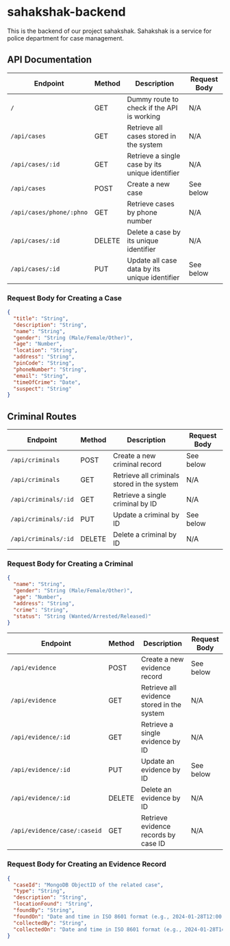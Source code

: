 # sahakshak-backend

This is the backend of our project sahakshak. Sahakshak is a service for police department for case management.

## API Documentation

| Endpoint                 | Method | Description                                     | Request Body |
| ------------------------ | ------ | ----------------------------------------------- | ------------ |
| `/`                      | GET    | Dummy route to check if the API is working      | N/A          |
| `/api/cases`             | GET    | Retrieve all cases stored in the system         | N/A          |
| `/api/cases/:id`         | GET    | Retrieve a single case by its unique identifier | N/A          |
| `/api/cases`             | POST   | Create a new case                               | See below    |
| `/api/cases/phone/:phno` | GET    | Retrieve cases by phone number                  | N/A          |
| `/api/cases/:id`         | DELETE | Delete a case by its unique identifier          | N/A          |
| `/api/cases/:id`         | PUT    | Update all case data by its unique identifier   | See below    |

### Request Body for Creating a Case

```json
{
  "title": "String",
  "description": "String",
  "name": "String",
  "gender": "String (Male/Female/Other)",
  "age": "Number",
  "location": "String",
  "address": "String",
  "pinCode": "String",
  "phoneNumber": "String",
  "email": "String",
  "timeOfCrime": "Date",
  "suspect": "String"
}
```

## Criminal Routes

| Endpoint             | Method | Description                                 | Request Body |
| -------------------- | ------ | ------------------------------------------- | ------------ |
| `/api/criminals`     | POST   | Create a new criminal record                | See below    |
| `/api/criminals`     | GET    | Retrieve all criminals stored in the system | N/A          |
| `/api/criminals/:id` | GET    | Retrieve a single criminal by ID            | N/A          |
| `/api/criminals/:id` | PUT    | Update a criminal by ID                     | See below    |
| `/api/criminals/:id` | DELETE | Delete a criminal by ID                     | N/A          |

### Request Body for Creating a Criminal

```json
{
  "name": "String",
  "gender": "String (Male/Female/Other)",
  "age": "Number",
  "address": "String",
  "crime": "String",
  "status": "String (Wanted/Arrested/Released)"
}
```

| Endpoint                     | Method | Description                                | Request Body |
| ---------------------------- | ------ | ------------------------------------------ | ------------ |
| `/api/evidence`              | POST   | Create a new evidence record               | See below    |
| `/api/evidence`              | GET    | Retrieve all evidence stored in the system | N/A          |
| `/api/evidence/:id`          | GET    | Retrieve a single evidence by ID           | N/A          |
| `/api/evidence/:id`          | PUT    | Update an evidence by ID                   | See below    |
| `/api/evidence/:id`          | DELETE | Delete an evidence by ID                   | N/A          |
| `/api/evidence/case/:caseid` | GET    | Retrieve evidence records by case ID       | N/A          |

### Request Body for Creating an Evidence Record

```json
{
  "caseId": "MongoDB ObjectID of the related case",
  "type": "String",
  "description": "String",
  "locationFound": "String",
  "foundBy": "String",
  "foundOn": "Date and time in ISO 8601 format (e.g., 2024-01-28T12:00:00Z)",
  "collectedBy": "String",
  "collectedOn": "Date and time in ISO 8601 format (e.g., 2024-01-28T14:30:00Z)"
}
```
